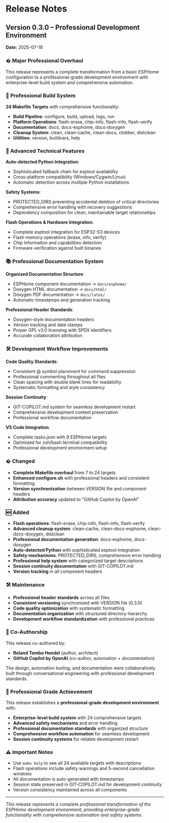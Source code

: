# Release Notes

## Version 0.3.0 – Professional Development Environment

**Date:** 2025-07-18

### � Major Professional Overhaul

This release represents a complete transformation from a basic ESPHome configuration to a professional-grade development environment with enterprise-level build system and comprehensive automation.

### 🎯 Professional Build System

**24 Makefile Targets** with comprehensive functionality:
- **Build Pipeline**: configure, build, upload, logs, run
- **Platform Operations**: flash-erase, chip-info, flash-info, flash-verify
- **Documentation**: docs, docs-esphome, docs-doxygen
- **Cleanup System**: clean, clean-cache, clean-docs, clobber, distclean
- **Utilities**: version, buildvars, help

### 🔧 Advanced Technical Features

**Auto-detected Python Integration**:
- Sophisticated fallback chain for esptool availability
- Cross-platform compatibility (Windows/Cygwin/Linux)
- Automatic detection across multiple Python installations

**Safety Systems**:
- PROTECTED_DIRS preventing accidental deletion of critical directories
- Comprehensive error handling with recovery suggestions
- Dependency composition for clean, maintainable target relationships

**Flash Operations & Hardware Integration**:
- Complete esptool integration for ESP32-S3 devices
- Flash memory operations (erase, info, verify)
- Chip information and capabilities detection
- Firmware verification against built binaries

### 📚 Professional Documentation System

**Organized Documentation Structure**:
- ESPHome component documentation → `docs/esphome/`
- Doxygen HTML documentation → `docs/html/`
- Doxygen PDF documentation → `docs/latex/`
- Automatic timestamps and generation tracking

**Professional Header Standards**:
- Doxygen-style documentation headers
- Version tracking and date stamps
- Proper GPL v3.0 licensing with SPDX identifiers
- Accurate collaboration attribution

### 🛠️ Development Workflow Improvements

**Code Quality Standards**:
- Consistent @ symbol placement for command suppression
- Professional commenting throughout all files
- Clean spacing with double blank lines for readability
- Systematic formatting and style consistency

**Session Continuity**:
- GIT-COPILOT.md system for seamless development restart
- Comprehensive development context preservation
- Professional workflow documentation

**VS Code Integration**:
- Complete tasks.json with 9 ESPHome targets
- Optimized for zsh/bash terminal compatibility
- Professional development environment setup

### � Changed

- **Complete Makefile overhaul** from 7 to 24 targets
- **Enhanced configure.sh** with professional headers and consistent formatting
- **Version synchronization** between VERSION file and component headers
- **Attribution accuracy** updated to "GitHub Copilot by OpenAI"

### 🆕 Added

- **Flash operations**: flash-erase, chip-info, flash-info, flash-verify
- **Advanced cleanup system**: clean-cache, clean-docs-esphome, clean-docs-doxygen, distclean
- **Professional documentation generation**: docs-esphome, docs-doxygen
- **Auto-detected Python** with sophisticated esptool integration
- **Safety mechanisms**: PROTECTED_DIRS, comprehensive error handling
- **Professional help system** with categorized target descriptions
- **Session continuity documentation** with GIT-COPILOT.md
- **Version tracking** in all component headers

### 🛠 Maintenance

- **Professional header standards** across all files
- **Consistent versioning** synchronized with VERSION file (0.3.0)
- **Code quality optimization** with systematic formatting
- **Documentation organization** with structured directory hierarchy
- **Development workflow standardization** with professional practices

### 🙏 Co-Authorship

This release co-authored by:

- **Roland Tembo Hendel** (author, architect)
- **GitHub Copilot by OpenAI** (co-author, automation + documentation)

The design, automation tooling, and documentation were collaboratively built through conversational engineering with professional development standards.

### 🎉 Professional Grade Achievement

This release establishes a **professional-grade development environment** with:
- **Enterprise-level build system** with 24 comprehensive targets
- **Advanced safety mechanisms** and error handling
- **Professional documentation standards** with organized structure
- **Comprehensive workflow automation** for seamless development
- **Session continuity systems** for reliable development restart

### ⚠️ Important Notes

- Use `make help` to see all 24 available targets with descriptions
- Flash operations include safety warnings and 5-second cancellation windows
- All documentation is auto-generated with timestamps
- Session state preserved in GIT-COPILOT.md for development continuity
- Version consistency maintained across all components

---

*This release represents a complete professional transformation of the ESPHome development environment, providing enterprise-grade functionality with comprehensive automation and safety systems.*
